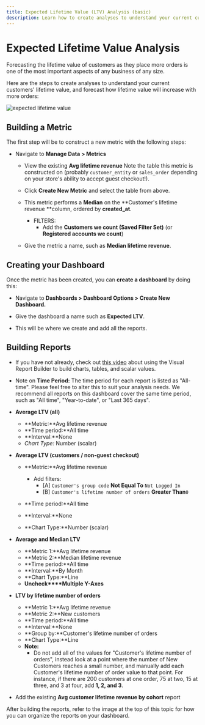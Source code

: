 ```yaml
---
title: Expected Lifetime Value (LTV) Analysis (basic)
description: Learn how to create analyses to understand your current customers' lifetime value, and forecast how lifetime value will increase with more orders. 
---
```

# Expected Lifetime Value Analysis

Forecasting the lifetime value of customers as they place more orders is one of the most important aspects of any business of any size.

Here are the steps to create analyses to understand your current customers' lifetime value, and forecast how lifetime value will increase with more orders:

![expected lifetime value](../../mbi/assets//expected_ltv_720.png)

## Building a Metric

The first step will be to construct a new metric with the following steps:
* Navigate to **Manage Data > Metrics**
  * View the existing **Avg lifetime revenue** Note the table this metric is constructed on (probably `customer_entity` or `sales_order` depending on your store's ability to accept guest checkout!).
  * Click **Create New Metric** and select the table from above.
  * This metric performs a **Median** on the **Customer's lifetime revenue **column, ordered by **created_at**.
    * FILTERS:
      * Add the **Customers we count (Saved Filter Set)** (or **Registered accounts we count**)

  * Give the metric a name, such as **Median lifetime revenue**.

## Creating your Dashboard

Once the metric has been created, you can **create a dashboard** by doing this:
* Navigate to **Dashboards > Dashboard Options > Create New Dashboard.**
* Give the dashboard a name such as **Expected LTV**.

* This will be where we create and add all the reports.

## Building Reports

* If you have not already, check out [this video](https://fast.wistia.net/embed/iframe/24zz7wmjrt) about using the Visual Report Builder to build charts, tables, and scalar values.
* Note on **Time Period:** The time period for each report is listed as "All-time". Please feel free to alter this to suit your analysis needs. We recommend all reports on this dashboard cover the same time period, such as "All time", "Year-to-date", or "Last 365 days".

* **Average LTV (all)**
  * **Metric:**Avg lifetime revenue
  * **Time period:**All time
  * **Interval:**None
  * *Chart Type:* Number (scalar)

* **Average LTV (customers / non-guest checkout)**
  * **Metric:**Avg lifetime revenue
    * Add filters:
      * [A] `Customer's group code` **Not Equal To** `Not Logged In`
      * [B] `Customer's lifetime number of orders` **Greater Than**`0`

  * **Time period:**All time
  * **Interval:**None
  * **Chart Type:**Number (scalar)

* **Average and Median LTV**
  * **Metric 1:**Avg lifetime revenue
  * **Metric 2:**Median lifetime revenue
  * **Time period:**All time
  * **Interval:**By Month
  * **Chart Type:**Line
  * **Uncheck****Multiple Y-Axes**

* **LTV by lifetime number of orders**
  * **Metric 1:**Avg lifetime revenue
  * **Metric 2:**New customers
  * **Time period:**All time
  * **Interval:**None
  * **Group by:**Customer's lifetime number of orders
  * **Chart Type:**Line
  * **Note:**
    * Do not add all of the values for "Customer's lifetime number of orders", instead look at a point where the number of New Customers reaches a small number, and manually add each Customer's lifetime number of order value to that point. For instance, if there are 200 customers at one order, 75 at two, 15 at three, and 3 at four, add **1, 2, and 3**.

* Add the existing **Avg customer lifetime revenue by cohort** report

After building the reports, refer to the image at the top of this topic for how you can organize the reports on your dashboard.
